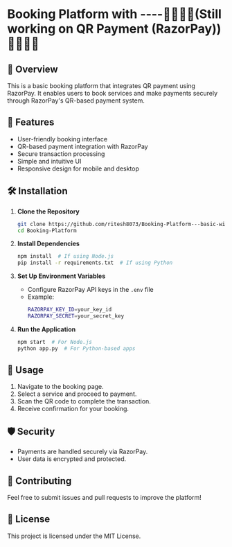 # Booking Platform with ----🚩🚩🚩🚩(Still working on QR Payment (RazorPay))🚩🚩🚩🚩

## 📌 Overview
This is a basic booking platform that integrates QR payment using RazorPay. It enables users to book services and make payments securely through RazorPay's QR-based payment system.

## 🚀 Features
- User-friendly booking interface
- QR-based payment integration with RazorPay
- Secure transaction processing
- Simple and intuitive UI
- Responsive design for mobile and desktop

## 🛠️ Installation
1. **Clone the Repository**
   ```sh
   git clone https://github.com/ritesh8073/Booking-Platform---basic-with-qr-payment-implementation--Razor-Pay-.git
   cd Booking-Platform
   ```

2. **Install Dependencies**
   ```sh
   npm install  # If using Node.js
   pip install -r requirements.txt  # If using Python
   ```

3. **Set Up Environment Variables**
   - Configure RazorPay API keys in the `.env` file
   - Example:
     ```sh
     RAZORPAY_KEY_ID=your_key_id
     RAZORPAY_SECRET=your_secret_key
     ```

4. **Run the Application**
   ```sh
   npm start  # For Node.js
   python app.py  # For Python-based apps
   ```

## 📖 Usage
1. Navigate to the booking page.
2. Select a service and proceed to payment.
3. Scan the QR code to complete the transaction.
4. Receive confirmation for your booking.

## 🛡️ Security
- Payments are handled securely via RazorPay.
- User data is encrypted and protected.

## 🤝 Contributing
Feel free to submit issues and pull requests to improve the platform!

## 📜 License
This project is licensed under the MIT License.


